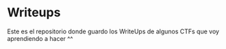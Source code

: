 # Writeups

Este es el repositorio donde guardo los WriteUps de algunos CTFs que voy aprendiendo a hacer ^^
